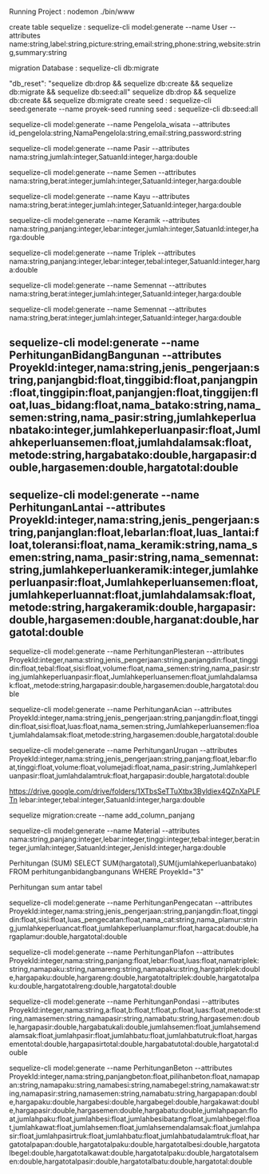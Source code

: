 Running Project : nodemon ./bin/www

create table sequelize : sequelize-cli model:generate --name User --attributes name:string,label:string,picture:string,email:string,phone:string,website:string,summary:string

migration Database : sequelize-cli db:migrate

 "db_reset": "sequelize db:drop && sequelize db:create && sequelize db:migrate && sequelize db:seed:all"
sequelize db:drop && sequelize db:create && sequelize db:migrate 
create seed : sequelize-cli seed:generate --name proyek-seed
running seed : sequelize-cli db:seed:all

<!-- <div class="form-group">
            <label>Satuan</label>
            <select required id="satuan" name="satuan" class="form-control">
              <option value="">--- Pilih Satuan Barang ---</option>
              <% for (let i = 0; i < satuan.length; i++ ) { %>
              <option value="<%= satuan[i].id %>"><%= satuan[i].nama_satuan %></option>
              <% } %>
            </select>
          </div> -->
sequelize-cli model:generate --name Pengelola_wisata --attributes id_pengelola:string,NamaPengelola:string,email:string,password:string

sequelize-cli model:generate --name Pasir --attributes nama:string,jumlah:integer,SatuanId:integer,harga:double

sequelize-cli model:generate --name Semen --attributes nama:string,berat:integer,jumlah:integer,SatuanId:integer,harga:double

sequelize-cli model:generate --name Kayu --attributes nama:string,berat:integer,jumlah:integer,SatuanId:integer,harga:double

sequelize-cli model:generate --name Keramik --attributes nama:string,panjang:integer,lebar:integer,jumlah:integer,SatuanId:integer,harga:double

sequelize-cli model:generate --name Triplek --attributes nama:string,panjang:integer,lebar:integer,tebal:integer,SatuanId:integer,harga:double

sequelize-cli model:generate --name Semennat --attributes nama:string,berat:integer,jumlah:integer,SatuanId:integer,harga:double

sequelize-cli model:generate --name Semennat --attributes nama:string,berat:integer,jumlah:integer,SatuanId:integer,harga:double


sequelize-cli model:generate --name PerhitunganBidangBangunan --attributes ProyekId:integer,nama:string,jenis_pengerjaan:string,panjangbid:float,tinggibid:float,panjangpin:float,tinggipin:float,panjangjen:float,tinggijen:float,luas_bidang:float,nama_batako:string,nama_semen:string,nama_pasir:string,jumlahkeperluanbatako:integer,jumlahkeperluanpasir:float,Jumlahkeperluansemen:float,jumlahdalamsak:float,metode:string,hargabatako:double,hargapasir:double,hargasemen:double,hargatotal:double
----------------------
sequelize-cli model:generate --name PerhitunganLantai --attributes ProyekId:integer,nama:string,jenis_pengerjaan:string,panjanglan:float,lebarlan:float,luas_lantai:float,toleransi:float,nama_keramik:string,nama_semen:string,nama_pasir:string,nama_semennat:string,jumlahkeperluankeramik:integer,jumlahkeperluanpasir:float,Jumlahkeperluansemen:float,jumlahkeperluannat:float,jumlahdalamsak:float,metode:string,hargakeramik:double,hargapasir:double,hargasemen:double,harganat:double,hargatotal:double
-----------------------------

sequelize-cli model:generate --name PerhitunganPlesteran --attributes ProyekId:integer,nama:string,jenis_pengerjaan:string,panjangdin:float,tinggidin:float,tebal:float,sisi:float,volume:float,nama_semen:string,nama_pasir:string,jumlahkeperluanpasir:float,Jumlahkeperluansemen:float,jumlahdalamsak:float,,metode:string,hargapasir:double,hargasemen:double,hargatotal:double


sequelize-cli model:generate --name PerhitunganAcian --attributes ProyekId:integer,nama:string,jenis_pengerjaan:string,panjangdin:float,tinggidin:float,sisi:float,luas:float,nama_semen:string,Jumlahkeperluansemen:float,jumlahdalamsak:float,metode:string,hargasemen:double,hargatotal:double

sequelize-cli model:generate --name PerhitunganUrugan --attributes ProyekId:integer,nama:string,jenis_pengerjaan:string,panjang:float,lebar:float,tinggi:float,volume:float,volumejadi:float,nama_pasir:string,Jumlahkeperluanpasir:float,jumlahdalamtruk:float,hargapasir:double,hargatotal:double


https://drive.google.com/drive/folders/1XTbsSeTTuXtbx3Byldiex4QZnXaPLFTn
lebar:integer,tebal:integer,SatuanId:integer,harga:double

sequelize migration:create --name add_column_panjang


sequelize-cli model:generate --name Material --attributes nama:string,panjang:integer,lebar:integer,tinggi:integer,tebal:integer,berat:integer,jumlah:integer,SatuanId:integer,JenisId:integer,harga:double

Perhitungan (SUM)
SELECT SUM(hargatotal),SUM(jumlahkeperluanbatako) FROM perhitunganbidangbangunans WHERE ProyekId="3" 

Perhitungan sum antar tabel

sequelize-cli model:generate --name PerhitunganPengecatan --attributes ProyekId:integer,nama:string,jenis_pengerjaan:string,panjangdin:float,tinggidin:float,sisi:float,luas_pengecatan:float,nama_cat:string,nama_plamur:string,jumlahkeperluancat:float,jumlahkeperluanplamur:float,hargacat:double,hargaplamur:double,hargatotal:double

sequelize-cli model:generate --name PerhitunganPlafon --attributes ProyekId:integer,nama:string,panjang:float,lebar:float,luas:float,namatriplek:string,namapaku:string,namareng:string,namapaku:string,hargatriplek:double,hargapaku:double,hargareng:double,hargatotaltriplek:double,hargatotalpaku:double,hargatotalreng:double,hargatotal:double

sequelize-cli model:generate --name PerhitunganPondasi --attributes ProyekId:integer,nama:string,a:float,b:float,t:float,p:float,luas:float,metode:string,namasemen:string,namapasir:string,namabatu:string,hargasemen:double,hargapasir:double,hargabatukali:double,jumlahsemen:float,jumlahsemendalamsak:float,jumlahpasir:float,jumlahbatu:float,jumlahbatutruk:float,hargasementotal:double,hargapasirtotal:double,hargabatutotal:double,hargatotal:double

sequelize-cli model:generate --name PerhitunganBeton --attributes ProyekId:integer,nama:string,panjangbeton:float,pilihanbeton:float,namapapan:string,namapaku:string,namabesi:string,namabegel:string,namakawat:string,namapasir:string,namasemen:string,namabatu:string,hargapapan:double,hargapaku:double,hargabesi:double,hargabegel:double,hargakawat:double,hargapasir:double,hargasemen:double,hargabatu:double,jumlahpapan:float,jumlahpaku:float,jumlahbesi:float,jumlahbesibatang:float,jumlahbegel:float,jumlahkawat:float,jumlahsemen:float,jumlahsemendalamsak:float,jumlahpasir:float,jumlahpasirtruk:float,jumlahbatu:float,jumlahbatudalamtruk:float,hargatotalpapan:double,hargatotalpaku:double,hargatotalbesi:double,hargatotalbegel:double,hargatotalkawat:double,hargatotalpaku:double,hargatotalsemen:double,hargatotalpasir:double,hargatotalbatu:double,hargatotal:double